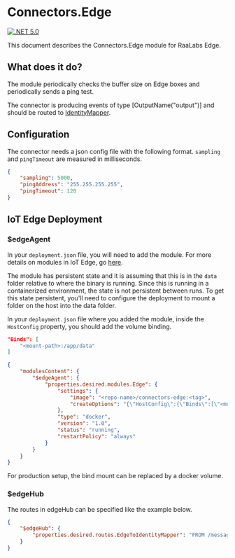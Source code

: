 # Connectors.Edge
[![.NET 5.0](https://github.com/RaaLabs/Connectors.Edge/actions/workflows/dotnet.yml/badge.svg)](https://github.com/RaaLabs/Connectors.Edge/actions/workflows/dotnet.yml)

This document describes the Connectors.Edge module for RaaLabs Edge.

## What does it do?
The module periodically checks the buffer size on Edge boxes and periodically sends a ping test.

The connector is producing events of type [OutputName("output")] and should be routed to [IdentityMapper](https://github.com/RaaLabs/IdentityMapper).

## Configuration
The connector needs a json config file with the following format. `sampling` and `pingTimeout` are measured in milliseconds.
````json
{
    "sampling": 5000,
    "pingAddress": "255.255.255.255",
    "pingTimeout": 120
}
````

## IoT Edge Deployment
### $edgeAgent
In your `deployment.json` file, you will need to add the module. For more details on modules in IoT Edge, go [here](https://docs.microsoft.com/en-us/azure/iot-edge/module-composition).

The module has persistent state and it is assuming that this is in the `data` folder relative to where the binary is running.
Since this is running in a containerized environment, the state is not persistent between runs. To get this state persistent, you'll
need to configure the deployment to mount a folder on the host into the data folder.

In your `deployment.json` file where you added the module, inside the `HostConfig` property, you should add the
volume binding.

```json
"Binds": [
    "<mount-path>:/app/data"
]
```

```json
{
    "modulesContent": {
        "$edgeAgent": {
            "properties.desired.modules.Edge": {
                "settings": {
                    "image": "<repo-name>/connectors-edge:<tag>",
                    "createOptions": "{\"HostConfig\":{\"Binds\":[\"<mount-path>:/app/data\"]}}"
                },
                "type": "docker",
                "version": "1.0",
                "status": "running",
                "restartPolicy": "always"
            }
        }
    }
}
```

For production setup, the bind mount can be replaced by a docker volume.

### $edgeHub
The routes in edgeHub can be specified like the example below.

```json
{
    "$edgeHub": {
        "properties.desired.routes.EdgeToIdentityMapper": "FROM /messages/modules/Edge/outputs/* INTO BrokeredEndpoint(\"/modules/IdentityMapper/inputs/events\")"
    }
}
```
